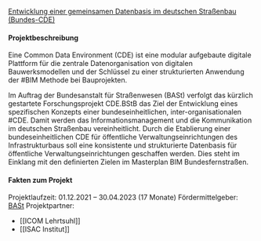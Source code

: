[Entwicklung einer gemeinsamen Datenbasis im deutschen Straßenbau (Bundes-CDE)](https://www.icom.rwth-aachen.de/cms/icom/Forschung/Forschungsprojekte/~subri/CDE-BStB/)

#### Projektbeschreibung 
Eine Common Data Environment (CDE) ist eine modular aufgebaute digitale Plattform für die zentrale Datenorganisation von digitalen Bauwerksmodellen und der Schlüssel zu einer strukturierten Anwendung der #BIM Methode bei Bauprojekten.

Im Auftrag der Bundesanstalt für Straßenwesen (BASt) verfolgt das kürzlich gestartete Forschungsprojekt CDE.BStB das Ziel der Entwicklung eines spezifischen Konzepts einer bundeseinheitlichen, inter-organisationalen #CDE. Damit werden das Informationsmanagement und die Kommunikation im deutschen Straßenbau vereinheitlicht. Durch die Etablierung einer bundeseinheitlichen CDE für öffentliche Verwaltungseinrichtungen des Infrastrukturbaus soll eine konsistente und strukturierte Datenbasis für öffentliche Verwaltungseinrichtungen geschaffen werden. Dies steht im Einklang mit den definierten Zielen im Masterplan BIM Bundesfernstraßen.

#### Fakten zum Projekt 
Projektlaufzeit: 01.12.2021 – 30.04.2023 (17 Monate)
Fördermittelgeber: [BASt](https://www.bast.de/)
Projektpartner:
- [[ICOM Lehrtsuhl]]
- [[ISAC Institut]]